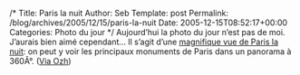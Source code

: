 /*
 Title: Paris la nuit
 Author: Seb
 Template: post
 Permalink: /blog/archives/2005/12/15/paris-la-nuit
 Date: 2005-12-15T08:52:17+00:00
 Categories: Photo du jour
*/
Aujourd&rsquo;hui la photo du jour n&rsquo;est pas de moi. J&rsquo;aurais bien aimé cependant&#8230; Il s&rsquo;agit d&rsquo;une [magnifique vue de Paris la nuit][1]: on peut y voir les principaux monuments de Paris dans un panorama à 360Â°. ([Via Ozh][2])

 [1]: http://framboise781.free.fr/paris "Les principaux monuments de Paris en panoramique (Photo : 360Â°, 15.000 x 500 px, 1.8 Mo)"
 [2]: http://frenchfragfactory.net/ozh/archives/2005/12/14/paris-by-night/